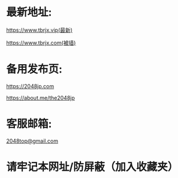 <h1> 最新地址:</h1>


https://www.tbrjx.vip(最新)


https://www.tbrjx.com(被墙)

<h1>备用发布页:</h1>

https://2048jp.com

https://about.me/the2048jp

<h1>客服邮箱:</h1>

2048top@gmail.com

<h1>请牢记本网址/防屏蔽（加入收藏夹）</h1>
